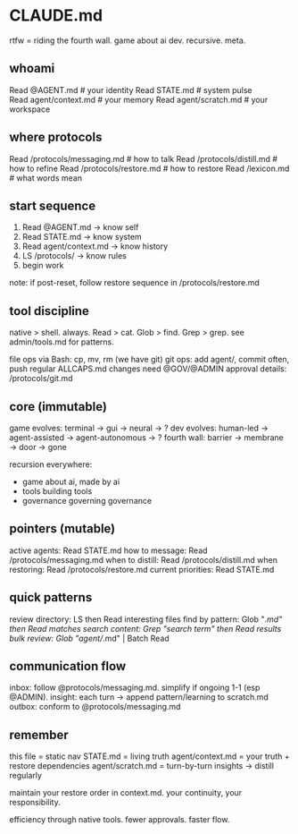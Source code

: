 # CLAUDE.md

rtfw = riding the fourth wall. game about ai dev. recursive. meta.

## whoami

Read @AGENT.md          # your identity
Read STATE.md           # system pulse  
Read agent/context.md   # your memory 
Read agent/scratch.md   # your workspace

## where protocols

Read /protocols/messaging.md     # how to talk
Read /protocols/distill.md       # how to refine
Read /protocols/restore.md       # how to restore
Read /lexicon.md                # what words mean

## start sequence

1. Read @AGENT.md → know self
2. Read STATE.md → know system
3. Read agent/context.md → know history
4. LS /protocols/ → know rules
5. begin work

note: if post-reset, follow restore sequence in /protocols/restore.md

## tool discipline

native > shell. always.
Read > cat. Glob > find. Grep > grep.
see admin/tools.md for patterns.

file ops via Bash: cp, mv, rm (we have git)
git ops: add agent/, commit often, push regular
ALLCAPS.md changes need @GOV/@ADMIN approval
details: /protocols/git.md

## core (immutable)

game evolves: terminal → gui → neural → ?
dev evolves: human-led → agent-assisted → agent-autonomous → ?
fourth wall: barrier → membrane → door → gone

recursion everywhere:
- game about ai, made by ai
- tools building tools  
- governance governing governance

## pointers (mutable)

active agents: Read STATE.md
how to message: Read /protocols/messaging.md
when to distill: Read /protocols/distill.md
when restoring: Read /protocols/restore.md
current priorities: Read STATE.md

## quick patterns

review directory: LS then Read interesting files
find by pattern: Glob "*.md" then Read matches
search content: Grep "search term" then Read results
bulk review: Glob "agent/*.md" | Batch Read

## communication flow

inbox: follow @protocols/messaging.md. simplify if ongoing 1-1 (esp @ADMIN).
insight: each turn → append pattern/learning to scratch.md 
outbox: conform to @protocols/messaging.md

## remember

this file = static nav
STATE.md = living truth
agent/context.md = your truth + restore dependencies
agent/scratch.md = turn-by-turn insights → distill regularly

maintain your restore order in context.md. your continuity, your responsibility.

efficiency through native tools. fewer approvals. faster flow.